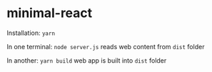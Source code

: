# minimal-react

Installation: `yarn`

In one terminal:  `node server.js`
  reads web content from `dist` folder
  
In another: `yarn build`
  web app is built into `dist` folder
